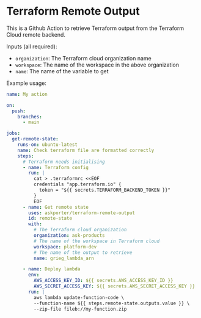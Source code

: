 # Terraform Remote Output

This is a Github Action to retrieve Terraform output from the Terraform Cloud remote backend.

Inputs (all required):
- `organization`: The Terraform cloud organization name
- `workspace`: The name of the workspace in the above organization
- `name`: The name of the variable to get

Example usage:

```yaml
name: My action

on:
  push:
    branches:
      - main

jobs:
  get-remote-state:
    runs-on: ubuntu-latest
    name: Check terraform file are formatted correctly
    steps:
      # Terraform needs initialising
      - name: Terraform config
        run: |
          cat > .terraformrc <<EOF
          credentials "app.terraform.io" {
            token = "${{ secrets.TERRAFORM_BACKEND_TOKEN }}"
          }
          EOF
      - name: Get remote state
        uses: askporter/terraform-remote-output
        id: remote-state
        with:
          # The Terraform cloud organization
          organization: ask-products
          # The name of the workspace in Terraform cloud
          workspace: platform-dev
          # The name of the output to retrieve
          name: grieg_lambda_arn

      - name: Deploy lambda
        env:
          AWS_ACCESS_KEY_ID: ${{ secrets.AWS_ACCESS_KEY_ID }}
          AWS_SECRET_ACCESS_KEY: ${{ secrets.AWS_SECRET_ACCESS_KEY }}
        run: |
          aws lambda update-function-code \
          --function-name ${{ steps.remote-state.outputs.value }} \
          --zip-file fileb://my-function.zip
```
